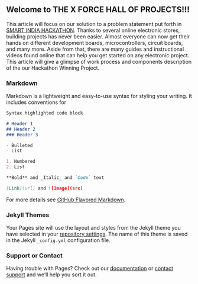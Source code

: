 ## Welcome to THE X FORCE HALL OF PROJECTS!!!

This article will focus on our solution to a problem statement put forth in [SMART INDIA HACKATHON](www.sih.gov.in). Thanks to several online electronic stores, building projects has never been easier. Almost everyone can now get their hands on different development boards, microcontrollers, circuit boards, and many more. Aside from that, there are many guides and instructional videos found online that can help you get started on any electronic project. This article will give a glimpse of work process and components description of the our Hackathon Winning Project.

### Markdown

Markdown is a lightweight and easy-to-use syntax for styling your writing. It includes conventions for

```markdown
Syntax highlighted code block

# Header 1
## Header 2
### Header 3

- Bulleted
- List

1. Numbered
2. List

**Bold** and _Italic_ and `Code` text

[Link](url) and ![Image](src)
```

For more details see [GitHub Flavored Markdown](https://guides.github.com/features/mastering-markdown/).

### Jekyll Themes

Your Pages site will use the layout and styles from the Jekyll theme you have selected in your [repository settings](https://github.com/ks2412/thexforce.github.io/settings/pages). The name of this theme is saved in the Jekyll `_config.yml` configuration file.

### Support or Contact

Having trouble with Pages? Check out our [documentation](https://docs.github.com/categories/github-pages-basics/) or [contact support](https://support.github.com/contact) and we’ll help you sort it out.
